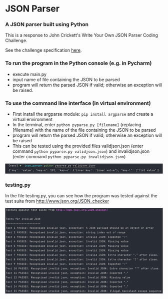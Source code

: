 # JSON Parser

### A JSON parser built using Python

This is a response to John Crickett's Write Your Own JSON Parser Coding Challenge.

See the challenge specification [here](https://codingchallenges.fyi/challenges/challenge-json-parser).

 

### To run the program in the Python console (e.g. in Pycharm)
- execute main.py
- input name of file containing the JSON to be parsed
- program will return the parsed JSON if valid; otherwise an exception will be raised.

### To use the command line interface (in virtual environment)
- First install the argparse module: `pip install argparse` and create a virtual environment
- In the terminal, enter `python pyparse.py [filename]` (replacing [filename] with the name of the file containing the JSON to be parsed
- program will return the parsed JSON if valid; otherwise an exception will be raised
- This can be tested using the provided files validjson.json (enter command `python pyparse.py validjson.json`) and invalidjson.json (enter command `python pyparse.py invalidjson.json`)

![terminal screenshot](terminal.png)

### testing.py
In the file testing.py, you can see how the program was tested against the test suite from http://www.json.org/JSON_checker  

![console screenshot](console.png)
